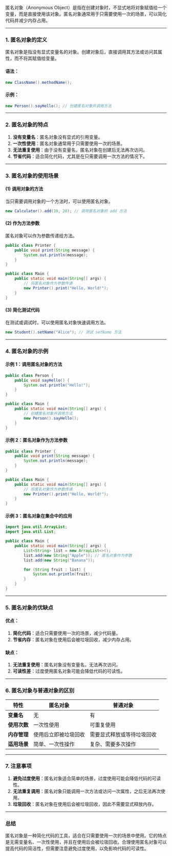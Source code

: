 匿名对象（Anonymous Object）是指在创建对象时，不显式地将对象赋值给一个变量，而是直接使用该对象。匿名对象通常用于只需要使用一次的场景，可以简化代码并减少内存占用。

---

### 1. **匿名对象的定义**
匿名对象是指没有显式变量名的对象。创建对象后，直接调用其方法或访问其属性，而不将其赋值给变量。

#### 语法：
```java
new ClassName().methodName();
```

#### 示例：
```java
new Person().sayHello(); // 创建匿名对象并调用方法
```

---

### 2. **匿名对象的特点**
1. **没有变量名**：匿名对象没有显式的引用变量。
2. **一次性使用**：匿名对象通常用于只需要使用一次的场景。
3. **无法重复使用**：由于没有变量名，匿名对象在创建后无法再次访问。
4. **节省代码**：适合简化代码，尤其是在只需要调用一次方法的情况下。

---

### 3. **匿名对象的使用场景**
#### (1) **调用对象的方法**
当只需要调用对象的一个方法时，可以使用匿名对象。

```java
new Calculator().add(10, 20); // 调用匿名对象的 add 方法
```

#### (2) **作为方法参数**
匿名对象可以作为参数传递给方法。

```java
public class Printer {
    public void print(String message) {
        System.out.println(message);
    }
}

public class Main {
    public static void main(String[] args) {
        // 将匿名对象作为参数传递
        new Printer().print("Hello, World!");
    }
}
```

#### (3) **简化测试代码**
在测试或调试时，可以使用匿名对象快速调用方法。

```java
new Student().setName("Alice"); // 测试 setName 方法
```

---

### 4. **匿名对象的示例**

#### 示例 1：调用匿名对象的方法
```java
public class Person {
    public void sayHello() {
        System.out.println("Hello!");
    }
}

public class Main {
    public static void main(String[] args) {
        // 创建匿名对象并调用方法
        new Person().sayHello();
    }
}
```

#### 示例 2：匿名对象作为方法参数
```java
public class Printer {
    public void print(String message) {
        System.out.println(message);
    }
}

public class Main {
    public static void main(String[] args) {
        // 将匿名对象作为参数传递
        new Printer().print("Hello, World!");
    }
}
```

#### 示例 3：匿名对象在集合中的应用
```java
import java.util.ArrayList;
import java.util.List;

public class Main {
    public static void main(String[] args) {
        List<String> list = new ArrayList<>();
        list.add(new String("Apple")); // 匿名对象作为参数
        list.add(new String("Banana"));

        for (String fruit : list) {
            System.out.println(fruit);
        }
    }
}
```

---

### 5. **匿名对象的优缺点**
#### 优点：
1. **简化代码**：适合只需要使用一次的场景，减少代码量。
2. **节省内存**：匿名对象在使用后会被垃圾回收，减少内存占用。

#### 缺点：
1. **无法重复使用**：匿名对象没有变量名，无法再次访问。
2. **可读性差**：过度使用匿名对象可能会降低代码的可读性。

---

### 6. **匿名对象与普通对象的区别**
| 特性               | 匿名对象                          | 普通对象                          |
|--------------------|-----------------------------------|-----------------------------------|
| **变量名**         | 无                                | 有                                |
| **使用次数**       | 一次性使用                        | 可重复使用                        |
| **内存管理**       | 使用后立即被垃圾回收              | 需要显式释放或等待垃圾回收        |
| **适用场景**       | 简单、一次性操作                  | 复杂、需要多次操作                |

---

### 7. **注意事项**
1. **避免过度使用**：匿名对象适合简单的场景，过度使用可能会降低代码的可读性。
2. **无法重复调用**：匿名对象只能调用一次方法或访问一次属性，之后无法再次使用。
3. **垃圾回收**：匿名对象在使用后会被垃圾回收，因此不需要显式释放内存。

---

### 总结
匿名对象是一种简化代码的工具，适合在只需要使用一次的场景中使用。它的特点是无需变量名、一次性使用，并且在使用后会被垃圾回收。合理使用匿名对象可以提高代码的简洁性，但需要注意避免过度使用，以免影响代码的可读性。